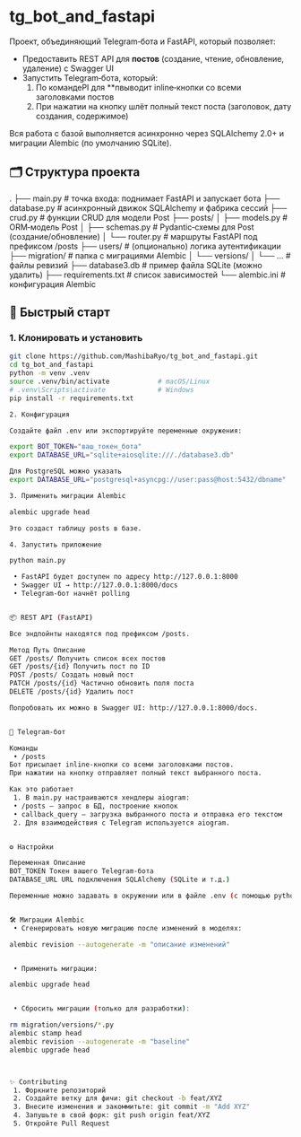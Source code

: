 # tg_bot_and_fastapi

Проект, объединяющий Telegram‑бота и FastAPI, который позволяет:

- Предоставить REST API для **постов** (создание, чтение, обновление, удаление) с Swagger UI  
- Запустить Telegram‑бота, который:  
  1. По командеPI для **пвыводит inline‑кнопки со всеми заголовками постов  
  2. При нажатии на кнопку шлёт полный текст поста (заголовок, дату создания, содержимое)

Вся работа с базой выполняется асинхронно через SQLAlchemy 2.0+ и миграции Alembic (по умолчанию SQLite).


## 🗂 Структура проекта

.
├── main.py             # точка входа: поднимает FastAPI и запускает бота
├── database.py         # асинхронный движок SQLAlchemy и фабрика сессий
├── crud.py             # функции CRUD для модели Post
├── posts/
│   ├── models.py       # ORM‑модель Post
│   ├── schemas.py      # Pydantic‑схемы для Post (создание/обновление)
│   └── router.py       # маршруты FastAPI под префиксом /posts
├── users/              # (опционально) логика аутентификации
├── migration/          # папка с миграциями Alembic
│   └── versions/
│       └── …         # файлы ревизий
├── database3.db        # пример файла SQLite (можно удалить)
├── requirements.txt    # список зависимостей
└── alembic.ini         # конфигурация Alembic


## 🚀 Быстрый старт

### 1. Клонировать и установить

```bash
git clone https://github.com/MashibaRyo/tg_bot_and_fastapi.git
cd tg_bot_and_fastapi
python -m venv .venv
source .venv/bin/activate            # macOS/Linux
# .venv\Scripts\activate             # Windows
pip install -r requirements.txt

2. Конфигурация

Создайте файл .env или экспортируйте переменные окружения:

export BOT_TOKEN="ваш_токен_бота"
export DATABASE_URL="sqlite+aiosqlite:///./database3.db"

Для PostgreSQL можно указать
export DATABASE_URL="postgresql+asyncpg://user:pass@host:5432/dbname"

3. Применить миграции Alembic

alembic upgrade head

Это создаст таблицу posts в базе.

4. Запустить приложение

python main.py

 • FastAPI будет доступен по адресу http://127.0.0.1:8000
 • Swagger UI → http://127.0.0.1:8000/docs
 • Telegram‑бот начнёт polling


📦 REST API (FastAPI)

Все эндпойнты находятся под префиксом /posts.

Метод Путь Описание
GET /posts/ Получить список всех постов
GET /posts/{id} Получить пост по ID
POST /posts/ Создать новый пост
PATCH /posts/{id} Частично обновить поля поста
DELETE /posts/{id} Удалить пост

Попробовать их можно в Swagger UI: http://127.0.0.1:8000/docs.


🤖 Telegram‑бот

Команды
 • /posts
Бот присылает inline‑кнопки со всеми заголовками постов.
При нажатии на кнопку отправляет полный текст выбранного поста.

Как это работает
 1. В main.py настраиваются хендлеры aiogram:
 • /posts — запрос в БД, построение кнопок
 • callback_query — загрузка выбранного поста и отправка его текстом
 2. Для взаимодействия с Telegram используется aiogram.


⚙️ Настройки

Переменная Описание
BOT_TOKEN Токен вашего Telegram‑бота
DATABASE_URL URL подключения SQLAlchemy (SQLite и т.д.)

Переменные можно задавать в окружении или в файле .env (с помощью python-dotenv).


🛠️ Миграции Alembic
 • Сгенерировать новую миграцию после изменений в моделях:

alembic revision --autogenerate -m "описание изменений"


 • Применить миграции:

alembic upgrade head


 • Сбросить миграции (только для разработки):

rm migration/versions/*.py
alembic stamp head
alembic revision --autogenerate -m "baseline"
alembic upgrade head



✨ Contributing
 1. Форкните репозиторий
 2. Создайте ветку для фичи: git checkout -b feat/XYZ
 3. Внесите изменения и закоммитьте: git commit -m "Add XYZ"
 4. Запушьте в свой форк: git push origin feat/XYZ
 5. Откройте Pull Request
